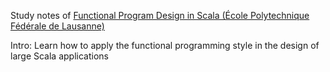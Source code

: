 Study notes of [Functional Program Design in Scala (École Polytechnique Fédérale de Lausanne)](https://www.coursera.org/learn/scala-functional-program-design/)

Intro: Learn how to apply the functional programming style in the design of large Scala applications
